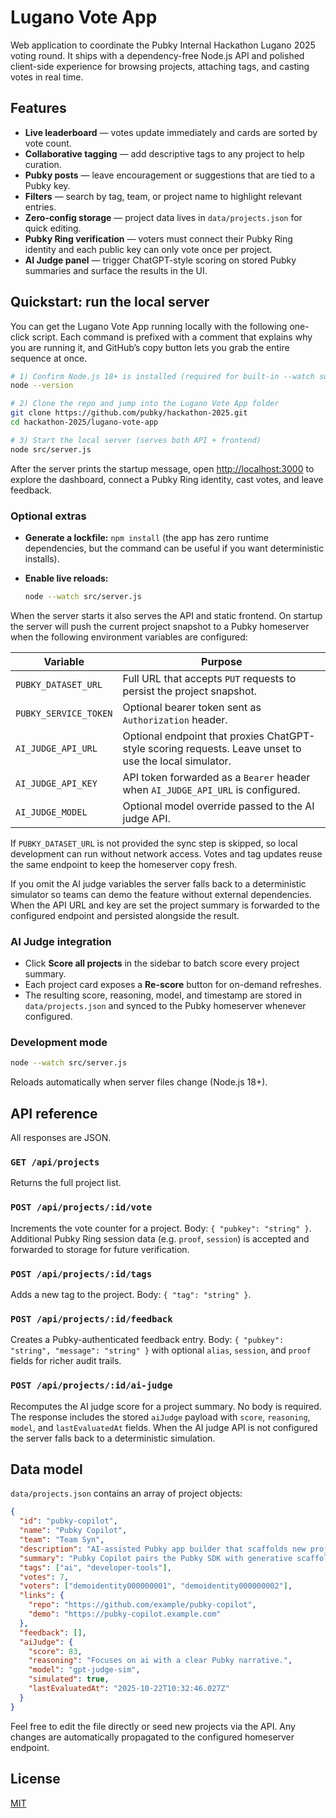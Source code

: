 # Lugano Vote App

Web application to coordinate the Pubky Internal Hackathon Lugano 2025 voting round. It ships with a
dependency-free Node.js API and polished client-side experience for browsing projects, attaching
tags, and casting votes in real time.

## Features

- **Live leaderboard** — votes update immediately and cards are sorted by vote count.
- **Collaborative tagging** — add descriptive tags to any project to help curation.
- **Pubky posts** — leave encouragement or suggestions that are tied to a Pubky key.
- **Filters** — search by tag, team, or project name to highlight relevant entries.
- **Zero-config storage** — project data lives in `data/projects.json` for quick editing.
- **Pubky Ring verification** — voters must connect their Pubky Ring identity and each public key can
  only vote once per project.
- **AI Judge panel** — trigger ChatGPT-style scoring on stored Pubky summaries and surface the results in the UI.

## Quickstart: run the local server

You can get the Lugano Vote App running locally with the following one-click script. Each command is
prefixed with a comment that explains why you are running it, and GitHub’s copy button lets you grab
the entire sequence at once.

```bash
# 1) Confirm Node.js 18+ is installed (required for built-in --watch support)
node --version

# 2) Clone the repo and jump into the Lugano Vote App folder
git clone https://github.com/pubky/hackathon-2025.git
cd hackathon-2025/lugano-vote-app

# 3) Start the local server (serves both API + frontend)
node src/server.js
```

After the server prints the startup message, open [http://localhost:3000](http://localhost:3000) to
explore the dashboard, connect a Pubky Ring identity, cast votes, and leave feedback.

### Optional extras

- **Generate a lockfile:** `npm install` (the app has zero runtime dependencies, but the command can
  be useful if you want deterministic installs).
- **Enable live reloads:**

  ```bash
  node --watch src/server.js
  ```

When the server starts it also serves the API and static frontend. On startup the server will push the
current project snapshot to a Pubky homeserver when the following environment variables are configured:

| Variable | Purpose |
| --- | --- |
| `PUBKY_DATASET_URL` | Full URL that accepts `PUT` requests to persist the project snapshot. |
| `PUBKY_SERVICE_TOKEN` | Optional bearer token sent as `Authorization` header. |
| `AI_JUDGE_API_URL` | Optional endpoint that proxies ChatGPT-style scoring requests. Leave unset to use the local simulator. |
| `AI_JUDGE_API_KEY` | API token forwarded as a `Bearer` header when `AI_JUDGE_API_URL` is configured. |
| `AI_JUDGE_MODEL` | Optional model override passed to the AI judge API. |

If `PUBKY_DATASET_URL` is not provided the sync step is skipped, so local development can run without
network access. Votes and tag updates reuse the same endpoint to keep the homeserver copy fresh.

If you omit the AI judge variables the server falls back to a deterministic simulator so teams can
demo the feature without external dependencies. When the API URL and key are set the project summary
is forwarded to the configured endpoint and persisted alongside the result.

### AI Judge integration

- Click **Score all projects** in the sidebar to batch score every project summary.
- Each project card exposes a **Re-score** button for on-demand refreshes.
- The resulting score, reasoning, model, and timestamp are stored in `data/projects.json` and synced
  to the Pubky homeserver whenever configured.

### Development mode

```bash
node --watch src/server.js
```

Reloads automatically when server files change (Node.js 18+).

## API reference

All responses are JSON.

### `GET /api/projects`

Returns the full project list.

### `POST /api/projects/:id/vote`

Increments the vote counter for a project. Body: `{ "pubkey": "string" }`. Additional Pubky Ring
session data (e.g. `proof`, `session`) is accepted and forwarded to storage for future verification.

### `POST /api/projects/:id/tags`

Adds a new tag to the project. Body: `{ "tag": "string" }`.

### `POST /api/projects/:id/feedback`

Creates a Pubky-authenticated feedback entry. Body: `{ "pubkey": "string", "message": "string" }` with
optional `alias`, `session`, and `proof` fields for richer audit trails.

### `POST /api/projects/:id/ai-judge`

Recomputes the AI judge score for a project summary. No body is required. The response includes the
stored `aiJudge` payload with `score`, `reasoning`, `model`, and `lastEvaluatedAt` fields. When the AI
judge API is not configured the server falls back to a deterministic simulation.

## Data model

`data/projects.json` contains an array of project objects:

```json
{
  "id": "pubky-copilot",
  "name": "Pubky Copilot",
  "team": "Team Syn",
  "description": "AI-assisted Pubky app builder that scaffolds new projects in minutes.",
  "summary": "Pubky Copilot pairs the Pubky SDK with generative scaffolding so builders can describe a concept and instantly receive a runnable starter project.",
  "tags": ["ai", "developer-tools"],
  "votes": 7,
  "voters": ["demoidentity000000001", "demoidentity000000002"],
  "links": {
    "repo": "https://github.com/example/pubky-copilot",
    "demo": "https://pubky-copilot.example.com"
  },
  "feedback": [],
  "aiJudge": {
    "score": 83,
    "reasoning": "Focuses on ai with a clear Pubky narrative.",
    "model": "gpt-judge-sim",
    "simulated": true,
    "lastEvaluatedAt": "2025-10-22T10:32:46.027Z"
  }
}
```

Feel free to edit the file directly or seed new projects via the API. Any changes are automatically
propagated to the configured homeserver endpoint.

## License

[MIT](./LICENSE)
